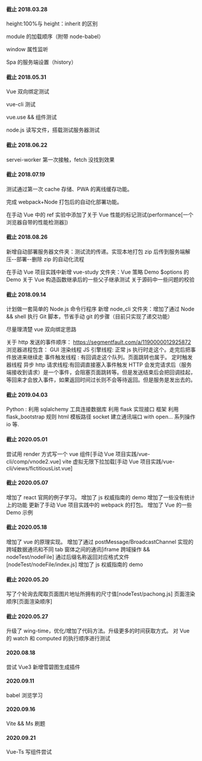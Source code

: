 #### 截止 2018.03.28

height:100%与 height：inherit 的区别

module 的加载顺序（附带 node-babel）

window 属性监听

Spa 的服务端设置（history）

#### 截止 2018.05.31

Vue 双向绑定测试

vue-cli 测试

vue.use && 组件测试

node.js 读写文件，搭载测试服务器测试

#### 截止 2018.06.22

servei-worker 第一次接触，fetch 没找到效果

#### 截止 2018.07.19

测试通过第一次 cache 存储、PWA 的离线缓存功能。

完成 webpack+Node 打包后的自动化部署功能。

在手动 Vue 中的 ref 实验中添加了关于 Vue 性能的标记测试(performance[一个浏览器自带的性能检测器])

#### 截止 2018.08.26

新增自动部署服务器文件夹：测试流的传递。实现本地打包 zip 后传到服务端解压--部署--删除 zip 的自动化流程

在手动 Vue 项目实践中新增 vue-study 文件夹：Vue 策略 Demo \$options 的 Demo 关于 Vue 构造函数继承后的一些父子继承测试 关于源码中一些问题的校验

#### 截止 2018.09.14

计划做一套简单的 Node.js 命令行程序
新增 node_cli 文件夹：增加了通过 Node && shell 执行 Git 脚本，节省手动 git 的步骤（目前只实现了递交功能）

尽量理清楚 vue 双向绑定思路

关于 http 发送的事件顺序：
https://segmentfault.com/a/1190000012925872
浏览器进程包含：
GUI 渲染线程
JS 引擎线程: 正常 js 执行时走这个。走完后把事件放进来继续走
事件触发线程 : 有回调走这个队列。页面跳转也属于。
定时触发器线程
异步 http 请求线程:有回调直接塞入事件触发
HTTP 会发完请求后（服务端接收到请求）是一个事件，会阻塞页面跳转等。但是发送结束后会把回调挂起，等回来才会放入事件，如果返回时间过长则不会等待返回。但是服务是发出去的。

#### 截止 2019.04.03

Python :
利用 sqlalchemy 工具连接数据库
利用 flask 实现接口 框架
利用 flask_bootstrap 规则 html 模板路径
socket 建立通讯端口
with open... 系列操作 io
等.

#### 截止 2020.05.01

尝试用 render 方式写一个 vue 组件[手动 Vue 项目实践/vue-cli/comp/vnode2.vue]
vite
虚拟无限下拉加载[手动 Vue 项目实践/vue-cli/views/fictitiousList.vue]

#### 截止 2020.05.07

增加了 react 官网的例子学习。
增加了 js 权威指南的 demo
增加了一些没有统计上的功能
更新了手动 Vue 项目实践中的 webpack 的打包。
增加了 Vue 的一些 Demo 示例

#### 截止 2020.05.18

增加了 vue 的原理实现。
增加了通过 postMessage/BroadcastChannel 实现的跨域数据通讯和不同 tab 窗体之间的通讯[iframe 跨域操作 && nodeTest/nodeFile]
通过后缀名称返回对应格式文件[nodeTest/nodeFile/index.js]
增加了 js 权威指南的 demo

#### 截止 2020.05.20

写了个轮询去爬取页面图片地址所拥有的尺寸值[nodeTest/pachong.js]
页面渲染顺序[页面渲染顺序]

#### 截止 2020.05.27

升级了 wing-time，优化/增加了代码方法。升级更多的时间获取方式。
对 Vue 的 watch 和 computed 的执行顺序进行测试

#### 2020.08.18

尝试 Vue3
新增雪碧图生成插件

#### 2020.09.11

babel 浏览学习

#### 2020.09.16

Vite && Ms 刷题

#### 2020.09.21

Vue-Ts 写组件尝试
